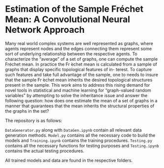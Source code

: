 # Estimation of the Sample Fréchet Mean: A Convolutional Neural Network Approach

Many real world complex systems are well represented as
graphs, where agents represent nodes and the edges connecting them
represent some sort of underlying relationship between the respective
agents. To characterize the “average” of a set of graphs, one can compute
the sample Fréchet mean.  In practice the Fr ́echet mean is calculated
from a sample of graphs that display specific topological features of in-
terest. To capture such features and take full advantage of the sample,
one to needs to insure that the sample Fr ́echet mean inherits the desired
topological structures present in the sample. This work aims to address
this rising demand for novel tools in statistical and machine learning for
“graph-valued random variables” by attempting to solve the inheritance
issue and answer the following question: how does one estimate the mean
of a set of graphs in a manner that guarantees that the mean inherits
the structural properties of the graphs in the set?  

The repository is as follows: 

```DataGenerator.py``` along with ```DataGen.ipynb``` contain all relevant data generation methods. 
```Model.py``` contains all the necessary code to build the models and ```Training.ipynb``` contains the training procedures. 
```Testing.py``` contains all the necessary functions for testing purposes and ```Testing.ipynb``` contains the actual testing procedures. 

All trained models and data are found in the respective folders. 

